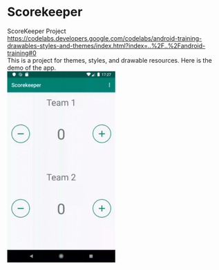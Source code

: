 # Scorekeeper
ScoreKeeper Project
https://codelabs.developers.google.com/codelabs/android-training-drawables-styles-and-themes/index.html?index=..%2F..%2Fandroid-training#0
<br>
This is a project for themes, styles, and drawable resources. Here is the demo of the app.
<br>
<img src="Scorekeeper.gif" width="250">
